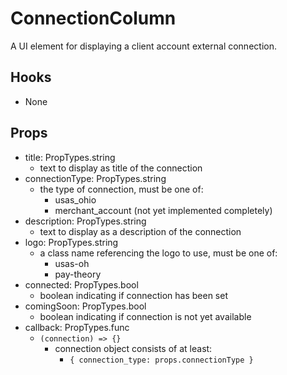 # ConnectionColumn

A UI element for displaying a client account external connection.

## Hooks

-   None

## Props

-   title: PropTypes.string
    -   text to display as title of the connection
-   connectionType: PropTypes.string
    -   the type of connection, must be one of:
        -   usas_ohio
        -   merchant_account (not yet implemented completely)
-   description: PropTypes.string
    -   text to display as a description of the connection
-   logo: PropTypes.string
    -   a class name referencing the logo to use, must be one of:
        -   usas-oh
        -   pay-theory
-   connected: PropTypes.bool
    -   boolean indicating if connection has been set
-   comingSoon: PropTypes.bool
    -   boolean indicating if connection is not yet available
-   callback: PropTypes.func
    -   `(connection) => {}`
        -   connection object consists of at least:
            -   `{ connection_type: props.connectionType }`
